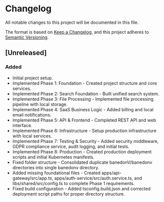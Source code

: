 # Changelog

All notable changes to this project will be documented in this file.

The format is based on [Keep a Changelog](https://keepachangelog.com/en/1.0.0/),
and this project adheres to [Semantic Versioning](https://semver.org/spec/v2.0.0.html).

## [Unreleased]

### Added
- Initial project setup.
- Implemented Phase 1: Foundation - Created project structure and core services.
- Implemented Phase 2: Search Foundation - Built unified search system.
- Implemented Phase 3: File Processing - Implemented file processing pipeline with local storage.
- Implemented Phase 4: SaaS Business Logic - Added billing and local email notifications.
- Implemented Phase 5: API & Frontend - Completed REST API and web interface.
- Implemented Phase 6: Infrastructure - Setup production infrastructure with local services.
- Implemented Phase 7: Testing & Security - Added security middleware, GDPR compliance service, audit logging, and initial tests.
- Implemented Phase 8: Production - Created production deployment scripts and initial Kubernetes manifests.
- Fixed folder structure - Consolidated duplicate banedonV/banedonv directories into single banedonv directory.
- Added missing foundational files - Created apps/api-gateway/src/app.ts, apps/auth-service/src/auth.service.ts, and libs/shared/src/config.ts to complete Phase 1 requirements.
- Fixed build configuration - Added tsconfig.build.json and corrected deployment script paths for proper directory structure.
